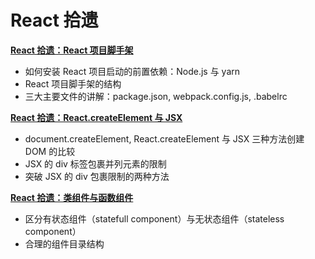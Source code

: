# React 拾遗

**[React 拾遗：React 项目脚手架](https://github.com/Timm-Lee/React-Pearls/tree/master/a000_scaffold)**

* 如何安装 React 项目启动的前置依赖：Node.js 与 yarn
* React 项目脚手架的结构
* 三大主要文件的讲解：package.json, webpack.config.js, .babelrc


**[React 拾遗：React.createElement 与 JSX](https://github.com/Timm-Lee/React-Pearls/tree/master/a010_ReactDOM_render)**

* document.createElement, React.createElement 与 JSX 三种方法创建 DOM 的比较
* JSX 的 div 标签包裹并列元素的限制
* 突破 JSX 的 div 包裹限制的两种方法



**[React 拾遗：类组件与函数组件](https://github.com/Timm-Lee/React-Pearls/tree/master/a020_class_function_component)**

* 区分有状态组件（statefull component）与无状态组件（stateless component）
* 合理的组件目录结构
